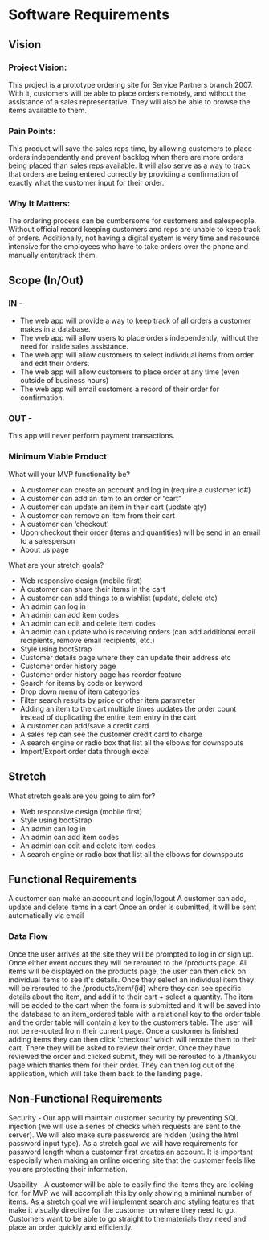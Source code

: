 # Software Requirements

## Vision

### Project Vision: 
This project is a prototype ordering site for Service Partners branch 2007. With it, customers will be able to place orders remotely, and without the assistance of a sales representative. They will also be able to browse the items available to them.

### Pain Points:
This product will save the sales reps time, by allowing customers to place orders independently and prevent backlog when there are more orders being placed than sales reps available. It will also serve as a way to track that orders are being entered correctly by providing a confirmation of exactly what the customer input for their order.

### Why It Matters:
The ordering process can be cumbersome for customers and salespeople. Without official record keeping customers and reps are unable to keep track of orders. Additionally, not having a digital system is very time and resource intensive for the employees who have to take orders over the phone and manually enter/track them.

## Scope (In/Out)
### IN - 
- The web app will provide a way to keep track of all orders a customer makes in a database.
- The web app will allow users to place orders independently, without the need for inside sales assistance.
- The web app will allow customers to select individual items from order and edit their orders.
- The web app will allow customers to place order at any time (even outside of business hours)
- The web app will email customers a record of their order for confirmation.

### OUT - 
This app will never perform payment transactions.

### Minimum Viable Product
What will your MVP functionality be?
- A customer can create an account and log in (require a customer id#)
- A customer can add an item to an order or “cart”
- A customer can update an item in their cart (update qty)
- A customer can remove an item from their cart
- A customer can ‘checkout’
- Upon checkout their order (items and quantities) will be send in an email to a salesperson
- About us page

What are your stretch goals?
- Web responsive design (mobile first) 
- A customer can share their items in the cart 
- A customer can add things to a wishlist (update, delete etc) 
- An admin can log in
- An admin can add item codes
- An admin can edit and delete item codes
- An admin can update who is receiving orders (can add additional email recipients, remove email recipients, etc.)
- Style using bootStrap
- Customer details page where they can update their address etc
- Customer order history page 
- Customer order history page has reorder feature 
- Search for items by code or keyword
- Drop down menu of item categories 
- Filter search results by price or other item parameter
- Adding an item to the cart multiple times updates the order count instead of duplicating the entire item entry in the cart
- A customer can add/save a credit card
- A sales rep can see the customer credit card to charge
- A search engine or radio box that list all the elbows for downspouts
- Import/Export order data through excel


## Stretch
What stretch goals are you going to aim for?
- Web responsive design (mobile first) 
- Style using bootStrap
- An admin can log in
- An admin can add item codes
- An admin can edit and delete item codes
- A search engine or radio box that list all the elbows for downspouts

## Functional Requirements
A customer can make an account and login/logout
A customer can add, update and delete items in a cart
Once an order is submitted, it will be sent automatically via email

### Data Flow
Once the user arrives at the site they will be prompted to log in or sign up. Once either event occurs they will be rerouted to the /products page. All items will be displayed on the products page, the user can then click on individual items to see it's details. Once they select an individual item they will be rerouted to the /products/item/{id} where they can see specific details about the item, and add it to their cart + select a quantity. The item will be added to the cart when the form is submitted and it will be saved into the database to an item_ordered table with a relational key to the order table and the order table will contain a key to the customers table. The user will not be re-routed from their current page. Once a customer is finished adding items they can then click 'checkout' which will reroute them to their cart. There they will be asked to review their order. Once they have reviewed the order and clicked submit, they will be rerouted to a /thankyou page which thanks them for their order. They can then log out of the application, which will take them back to the landing page.


## Non-Functional Requirements
Security - Our app will maintain customer security by preventing SQL injection (we will use a series of checks when requests are sent to the server). We will also make sure passwords are hidden (using the html password input type). As a stretch goal we will have requirements for password length when a customer first creates an account. It is important especially when making an online ordering site that the customer feels like you are protecting their information.

Usability - A customer will be able to easily find the items they are looking for, for MVP we will accomplish this by only showing a minimal number of items. As a stretch goal we will implement search and styling features that make it visually directive for the customer on where they need to go. Customers want to be able to go straight to the materials they need and place an order quickly and efficiently.

